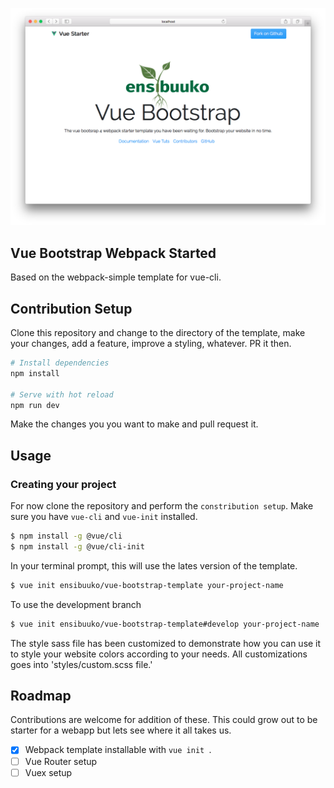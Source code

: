 ![splash-image](https://github.com/Ensibuuko/vue-bootstrap-template/blob/develop/template/src/assets/github/screen-shot.png)
## Vue Bootstrap Webpack Started
Based on the webpack-simple template for vue-cli.

## Contribution Setup
Clone this repository and change to the directory of the template,
make your changes, add a feature, improve a styling, whatever. PR it then.
```bash
# Install dependencies
npm install

# Serve with hot reload
npm run dev
```
Make the changes you you want to make and pull request it.

## Usage
### Creating your project
For now clone the repository and perform the `constribution setup`.
Make sure you have `vue-cli` and `vue-init` installed.

```bash
$ npm install -g @vue/cli
$ npm install -g @vue/cli-init
```
In your terminal prompt, this will use the lates version of the template.

```bash
$ vue init ensibuuko/vue-bootstrap-template your-project-name
```
To use the development branch
```bash
$ vue init ensibuuko/vue-bootstrap-template#develop your-project-name
```

The style sass file has been customized to demonstrate how you can use it
to style your website colors according to your needs.
All customizations goes into 'styles/custom.scss file.'

## Roadmap
Contributions are welcome for addition of these. This could grow out to be starter
for a webapp but lets see where it all takes us.
- [x] Webpack template installable with `vue init `.
- [ ] Vue Router setup
- [ ] Vuex setup